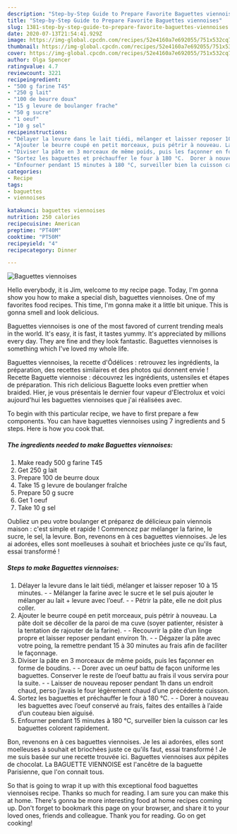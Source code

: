 ```yaml
---
description: "Step-by-Step Guide to Prepare Favorite Baguettes viennoises"
title: "Step-by-Step Guide to Prepare Favorite Baguettes viennoises"
slug: 1381-step-by-step-guide-to-prepare-favorite-baguettes-viennoises
date: 2020-07-13T21:54:41.929Z
image: https://img-global.cpcdn.com/recipes/52e4160a7e692055/751x532cq70/baguettes-viennoises-photo-principale-de-la-recette.jpg
thumbnail: https://img-global.cpcdn.com/recipes/52e4160a7e692055/751x532cq70/baguettes-viennoises-photo-principale-de-la-recette.jpg
cover: https://img-global.cpcdn.com/recipes/52e4160a7e692055/751x532cq70/baguettes-viennoises-photo-principale-de-la-recette.jpg
author: Olga Spencer
ratingvalue: 4.7
reviewcount: 3221
recipeingredient:
- "500 g farine T45"
- "250 g lait"
- "100 de beurre doux"
- "15 g levure de boulanger frache"
- "50 g sucre"
- "1 oeuf"
- "10 g sel"
recipeinstructions:
- "Délayer la levure dans le lait tiédi, mélanger et laisser reposer 10 à 15 minutes.  Mélanger la farine avec le sucre et le sel puis ajouter le mélanger au lait + levure avec l’oeuf.  Pétrir la pâte, elle ne doit plus coller."
- "Ajouter le beurre coupé en petit morceaux, puis pétrir à nouveau. La pâte doit se décoller de la paroi de ma cuve (soyer patienter, résister à la tentation de rajouter de la farine).  Recouvrir la pâte d’un linge propre et laisser reposer pendant environ 1h.  Dégazer la pâte avec votre poing, la remettre pendant 15 à 30 minutes au frais afin de faciliter le façonnage."
- "Diviser la pâte en 3 morceaux de même poids, puis les façonner en forme de boudins.  Dorer avec un oeuf battu de façon uniforme les baguettes. Conserver le reste de l’oeuf battu au frais il vous servira pour la suite.  Laisser de nouveau reposer pendant 1h dans un endroit chaud, perso j’avais le four légèrement chaud d’une précédente cuisson."
- "Sortez les baguettes et préchauffer le four à 180 °C.  Dorer à nouveau les baguettes avec l’oeuf conservé au frais, faites des entailles à l’aide d’un couteau bien aiguisé."
- "Enfourner pendant 15 minutes à 180 °C, surveiller bien la cuisson car les baguettes colorent rapidement."
categories:
- Recipe
tags:
- baguettes
- viennoises

katakunci: baguettes viennoises 
nutrition: 250 calories
recipecuisine: American
preptime: "PT40M"
cooktime: "PT50M"
recipeyield: "4"
recipecategory: Dinner

---
```



![Baguettes viennoises](https://img-global.cpcdn.com/recipes/52e4160a7e692055/751x532cq70/baguettes-viennoises-photo-principale-de-la-recette.jpg)

Hello everybody, it is Jim, welcome to my recipe page. Today, I'm gonna show you how to make a special dish, baguettes viennoises. One of my favorites food recipes. This time, I'm gonna make it a little bit unique. This is gonna smell and look delicious.

Baguettes viennoises is one of the most favored of current trending meals in the world. It's easy, it is fast, it tastes yummy. It's appreciated by millions every day. They are fine and they look fantastic. Baguettes viennoises is something which I've loved my whole life.

Baguettes viennoises, la recette d&#39;Ôdélices : retrouvez les ingrédients, la préparation, des recettes similaires et des photos qui donnent envie ! Recette Baguette viennoise : découvrez les ingrédients, ustensiles et étapes de préparation. This rich delicious Baguette looks even prettier when braided. Hier, je vous présentais le dernier four vapeur d&#39;Electrolux et voici aujourd&#39;hui les baguettes viennoises que j&#39;ai réalisées avec.


To begin with this particular recipe, we have to first prepare a few components. You can have baguettes viennoises using 7 ingredients and 5 steps. Here is how you cook that.

<!--inarticleads1-->

##### The ingredients needed to make Baguettes viennoises:

1. Make ready 500 g farine T45
1. Get 250 g lait
1. Prepare 100 de beurre doux
1. Take 15 g levure de boulanger fraîche
1. Prepare 50 g sucre
1. Get 1 oeuf
1. Take 10 g sel


Oubliez un peu votre boulanger et préparez de délicieux pain viennois maison : c&#39;est simple et rapide ! Commencez par mélanger la farine, le sucre, le sel, la levure. Bon, revenons en à ces baguettes viennoises. Je les ai adorées, elles sont moelleuses à souhait et briochées juste ce qu&#39;ils faut, essai transformé ! 

<!--inarticleads2-->

##### Steps to make Baguettes viennoises:

1. Délayer la levure dans le lait tiédi, mélanger et laisser reposer 10 à 15 minutes. -  - Mélanger la farine avec le sucre et le sel puis ajouter le mélanger au lait + levure avec l’oeuf. -  - Pétrir la pâte, elle ne doit plus coller.
1. Ajouter le beurre coupé en petit morceaux, puis pétrir à nouveau. La pâte doit se décoller de la paroi de ma cuve (soyer patienter, résister à la tentation de rajouter de la farine). -  - Recouvrir la pâte d’un linge propre et laisser reposer pendant environ 1h. -  - Dégazer la pâte avec votre poing, la remettre pendant 15 à 30 minutes au frais afin de faciliter le façonnage.
1. Diviser la pâte en 3 morceaux de même poids, puis les façonner en forme de boudins. -  - Dorer avec un oeuf battu de façon uniforme les baguettes. Conserver le reste de l’oeuf battu au frais il vous servira pour la suite. -  - Laisser de nouveau reposer pendant 1h dans un endroit chaud, perso j’avais le four légèrement chaud d’une précédente cuisson.
1. Sortez les baguettes et préchauffer le four à 180 °C. -  - Dorer à nouveau les baguettes avec l’oeuf conservé au frais, faites des entailles à l’aide d’un couteau bien aiguisé.
1. Enfourner pendant 15 minutes à 180 °C, surveiller bien la cuisson car les baguettes colorent rapidement.


Bon, revenons en à ces baguettes viennoises. Je les ai adorées, elles sont moelleuses à souhait et briochées juste ce qu&#39;ils faut, essai transformé ! Je me suis basée sur une recette trouvée ici. Baguettes viennoises aux pépites de chocolat. La BAGUETTE VIENNOISE est l&#39;ancêtre de la baguette Parisienne, que l&#39;on connait tous. 

So that is going to wrap it up with this exceptional food baguettes viennoises recipe. Thanks so much for reading. I am sure you can make this at home. There's gonna be more interesting food at home recipes coming up. Don't forget to bookmark this page on your browser, and share it to your loved ones, friends and colleague. Thank you for reading. Go on get cooking!
